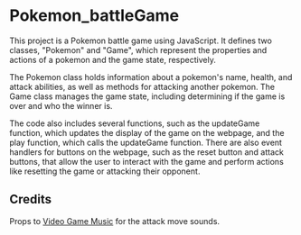 # Pokemon_battleGame
This project is a Pokemon battle game using JavaScript. It defines two classes, "Pokemon" and "Game", which represent the properties and actions of a pokemon and the game state, respectively.

The Pokemon class holds information about a pokemon's name, health, and attack abilities, as well as methods for attacking another pokemon. The Game class manages the game state, including determining if the game is over and who the winner is.

The code also includes several functions, such as the updateGame function, which updates the display of the game on the webpage, and the play function, which calls the updateGame function. There are also event handlers for buttons on the webpage, such as the reset button and attack buttons, that allow the user to interact with the game and perform actions like resetting the game or attacking their opponent.

## Credits 
Props to [Video Game Music](https://downloads.khinsider.com/game-soundtracks/album/pokemon-sfx-gen-3-attack-moves-rse-fr-lg) for the attack move sounds. 
